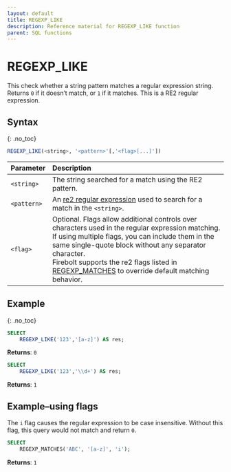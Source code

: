 ```yaml
---
layout: default
title: REGEXP_LIKE
description: Reference material for REGEXP_LIKE function
parent: SQL functions
---
```


# REGEXP\_LIKE

This check whether a string pattern matches a regular expression string. Returns `0` if it doesn’t match, or `1` if it matches.  This is a RE2 regular expression.

## Syntax
{: .no_toc}

```sql
REGEXP_LIKE(<string>, '<pattern>'[,'<flag>[...]'])
```

| Parameter   | Description                                               |
| :----------- | :--------------------------------------------------------- |
| `<string>`  | The string searched for a match using the RE2 pattern.    |
| `<pattern>` | An [re2 regular expression](https://github.com/google/re2/wiki/Syntax) used to search for a match in the `<string>`. |
| `<flag>` | Optional. Flags allow additional controls over characters used in the regular expression matching. If using multiple flags, you can include them in the same single-quote block without any separator character.<br>Firebolt supports the re2 flags listed in [REGEXP_MATCHES](#regexp-matches) to override default matching behavior. |

## Example
{: .no_toc}

```sql
SELECT
    REGEXP_LIKE('123','[a-z]') AS res;
```

**Returns**: `0`

```sql
SELECT
    REGEXP_LIKE('123','\\d+') AS res;
```

**Returns**: `1`

## Example&ndash;using flags

The `i` flag causes the regular expression to be case insensitive. Without this flag, this query would not match and return `0`.

```sql
SELECT
	REGEXP_MATCHES('ABC', '[a-z]', 'i');
```

**Returns**: `1`
